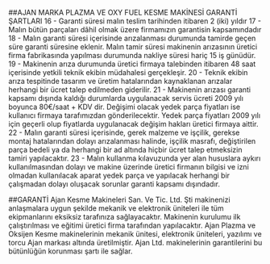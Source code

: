 ##AJAN MARKA PLAZMA VE OXY FUEL KESME MAKİNESİ GARANTİ ŞARTLARI
16 - Garanti süresi malın teslim tarihinden itibaren 2 (iki) yıldır
17 - Malın bütün parçaları dâhil olmak üzere firmamızın garantisin kapsamındadır
18 - Malın garanti süresi içerisinde arızalanması durumunda tamirde geçen süre garanti süresine
eklenir. Malın tamir süresi makinenin arızasının üretici firma fabrikasında yapılması
durumunda nakliye süresi hariç 15 iş günüdür.
19 - Makinenin arıza durumunda üretici firmaya talebinden itibaren 48 saat içerisinde yetkili
teknik ekibin müdahalesi gerçekleşir.
20 - Teknik ekibin arıza tespitinde tasarım ve üretim hatalarından kaynaklanan arızalar herhangi
bir ücret talep edilmeden giderilir.
21 - Makinenin arızası garanti kapsamı dışında kaldığı durumlarda uygulanacak servis ücreti
2009 yılı boyunca 80€/saat + KDV dir. Değişimi olacak yedek parça fiyatları ise kullanıcı
firmaya tarafımızdan gönderilecektir. Yedek parça fiyatları 2009 yılı için geçerli olup
fiyatlarda uygulanacak değişim hakları üretici firmaya aittir.
22 - Malın garanti süresi içerisinde, gerek malzeme ve işçilik, gerekse montaj hatalarından dolayı
arızalanması halinde, işçilik masrafı, değiştirilen parça bedeli ya da herhangi bir ad altında
hiçbir ücret talep etmeksizin tamiri yapılacaktır.
23 - Malın kullanma kılavuzunda yer alan hususlara aykırı kullanılmasından dolayı ve makine
üzerinde üretici firmanın bilgisi ve izni olmadan kullanılacak aparat yedek parça ve
yapılacak herhangi bir çalışmadan dolayı oluşacak sorunlar garanti kapsamı dışındadır.

##GARANTİ
Ajan Kesme Makineleri San. Ve Tic. Ltd. Şti makinenizi anlaşmalara uygun şekilde mekanik ve
elektronik üniteleri ile tüm ekipmanlarını eksiksiz tarafınıza sağlayacaktır. Makinenin kurulumu ilk
çalıştırılması ve eğitimi üretici firma tarafından yapılacaktır. Ajan Plazma ve Oksijen Kesme
makinelerinin mekanik ünitesi, elektronik üniteleri, yazılımı ve torcu Ajan markası altında
üretilmiştir. Ajan Ltd. makinelerinin garantilerini bu bütünlüğün korunması şartı ile sağlar.